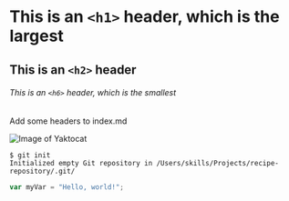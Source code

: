 # This is an `<h1>` header, which is the largest

## This is an `<h2>` header

###### This is an `<h6>` header, which is the smallest

Add some headers to index.md

![Image of Yaktocat](https://octodex.github.com/images/yaktocat.png)

```
$ git init
Initialized empty Git repository in /Users/skills/Projects/recipe-repository/.git/
```

``` javascript
var myVar = "Hello, world!";
```
